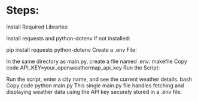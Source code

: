 # Steps:
Install Required Libraries:

Install requests and python-dotenv if not installed:

pip install requests python-dotenv
Create a .env File:

In the same directory as main.py, create a file named .env:
makefile
Copy code
API_KEY=your_openweathermap_api_key
Run the Script:

Run the script, enter a city name, and see the current weather details.
bash
Copy code
python main.py
This single main.py file handles fetching and displaying weather data using the API key securely stored in a .env file.
